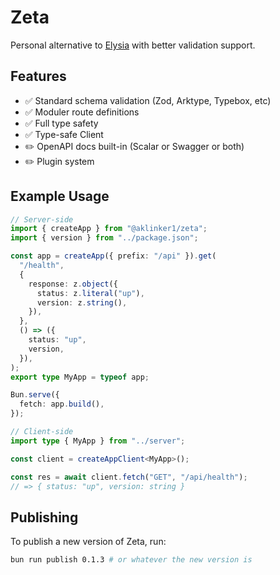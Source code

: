 # Zeta

Personal alternative to [Elysia](https://elysiajs.com/) with better validation support.

## Features

- ✅ Standard schema validation (Zod, Arktype, Typebox, etc)
- ✅ Moduler route definitions
- ✅ Full type safety
- ✅ Type-safe Client
- ✏️ OpenAPI docs built-in (Scalar or Swagger or both)
- ✏️ Plugin system

## Example Usage

```ts
// Server-side
import { createApp } from "@aklinker1/zeta";
import { version } from "../package.json";

const app = createApp({ prefix: "/api" }).get(
  "/health",
  {
    response: z.object({
      status: z.literal("up"),
      version: z.string(),
    }),
  },
  () => ({
    status: "up",
    version,
  }),
);
export type MyApp = typeof app;

Bun.serve({
  fetch: app.build(),
});
```

```ts
// Client-side
import type { MyApp } from "../server";

const client = createAppClient<MyApp>();

const res = await client.fetch("GET", "/api/health");
// => { status: "up", version: string }
```

## Publishing

To publish a new version of Zeta, run:

```sh
bun run publish 0.1.3 # or whatever the new version is
```
